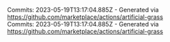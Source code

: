 Commits: 2023-05-19T13:17:04.885Z - Generated via https://github.com/marketplace/actions/artificial-grass
<br>
Commits: 2023-05-19T13:17:04.885Z - Generated via https://github.com/marketplace/actions/artificial-grass
<br>
